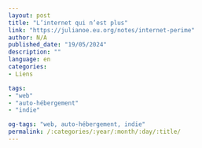 ```yaml
---
layout: post
title: "L’internet qui n’est plus"
link: "https://julianoe.eu.org/notes/internet-perime"
author: N/A
published_date: "19/05/2024"
description: ""
language: en
categories:
- Liens

tags:
- "web"
- "auto-hébergement"
- "indie"

og-tags: "web, auto-hébergement, indie"
permalink: /:categories/:year/:month/:day/:title/
---
```

